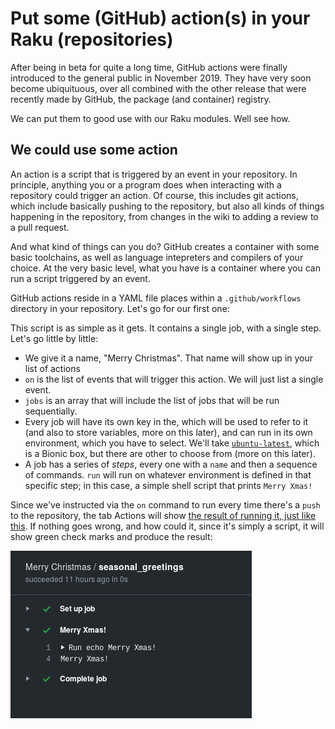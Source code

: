 # Put some (GitHub) action(s) in your Raku (repositories)

After being in beta for quite a long time, GitHub actions were finally
introduced to the general public in November 2019. They have very soon
become ubiquituous, over all combined with the other release that
were recently made by GitHub, the package (and container) registry.

We can put them to good use with our Raku modules. Well see how.

## We could use some action

An action is a script that is triggered by an event in your
repository. In principle, anything you or a program does when
interacting with a repository could trigger an action. Of course, this
includes git actions, which include basically pushing to the
repository, but also all kinds of things happening in the repository,
from changes in the wiki to adding a review to a pull request.

And what kind of things can you do? GitHub creates a container with
some basic toolchains, as well as language intepreters and compilers of your
choice. At the very basic level, what you have is a container where
you can run a script triggered by an event.

GitHub actions reside in a YAML file places within a
`.github/workflows` directory in your repository. Let's go for our
first one:

<script src="https://gist.github.com/JJ/39fa1e49b28e962ae1914514feada12a.js"></script>

This script is as simple as it gets. It contains a single job, with a
single step. Let's go little by little:

* We give it a name, "Merry Christmas". That name will show up in your
  list of actions
* `on` is the list of events that will trigger this action. We will
  just list a single event.
* `jobs` is an array that will include the list of jobs that will be
  run sequentially.
* Every job will have its own key in the, which will be used to refer
  to it (and also to store variables, more on this later), and can run
  in its own environment, which you have to select. We'll take
  [`ubuntu-latest`](https://help.github.com/es/actions/automating-your-workflow-with-github-actions/virtual-environments-for-github-hosted-runners#supported-runners-and-hardware-resources),
  which is a Bionic box, but there are other to choose from (more on
  this later). 
* A job has a series of *steps*, every one with a `name` and then a
  sequence of commands. `run` will run on whatever environment is
  defined in that specific step; in this case, a simple shell script
  that prints `Merry Xmas!`
  
Since we've instructed via the `on` command to run every time there's
a `push` to the repository, the tab Actions will show [the result of
running it, just like this](https://github.com/JJ/raku-advent-calendar-article-2019/commit/1cbe9578458dcd7b425e94a58998c53a1af49fe9/checks?check_suite_id=340377462). If
nothing goes wrong, and how could it, since it's simply a script, it
will show green check marks and produce the result:

![Merry Xmas from a GitHub Action](img/hello-action.png)
